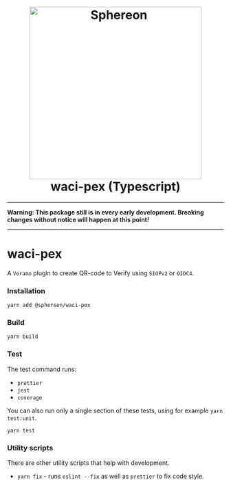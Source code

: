 <!--suppress HtmlDeprecatedAttribute -->
<h1 align="center">
  <br>
  <a href="https://www.sphereon.com"><img src="https://sphereon.com/content/themes/sphereon/assets/img/logo.svg" alt="Sphereon" width="400"></a>
  <br>waci-pex (Typescript) 
  <br>
</h1>

---

**Warning: This package still is in every early development. Breaking changes without notice will happen at this point!**

---

# waci-pex

A `Veramo` plugin to create QR-code to Verify using `SIOPv2` or `OIDC4`. 

### Installation

```shell
yarn add @sphereon/waci-pex
```

### Build

```shell
yarn build
```

### Test

The test command runs:

- `prettier`
- `jest`
- `coverage`

You can also run only a single section of these tests, using for example `yarn test:unit`.

```shell
yarn test
```

### Utility scripts

There are other utility scripts that help with development.

- `yarn fix` - runs `eslint --fix` as well as `prettier` to fix code style.
